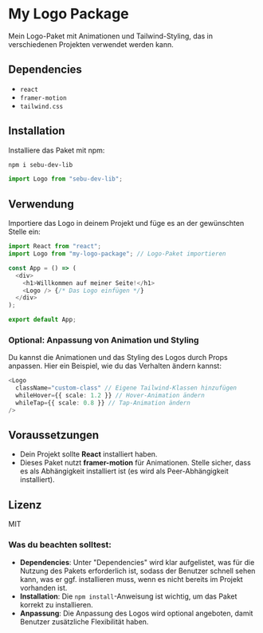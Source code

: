 # My Logo Package

Mein Logo-Paket mit Animationen und Tailwind-Styling, das in verschiedenen Projekten verwendet werden kann.

## Dependencies

- `react`
- `framer-motion`
- `tailwind.css`

## Installation

Installiere das Paket mit npm:

```bash
npm i sebu-dev-lib
```

```typescript
import Logo from "sebu-dev-lib";
```

## Verwendung

Importiere das Logo in deinem Projekt und füge es an der gewünschten Stelle ein:

```typescript
import React from "react";
import Logo from "my-logo-package"; // Logo-Paket importieren

const App = () => (
  <div>
    <h1>Willkommen auf meiner Seite!</h1>
    <Logo /> {/* Das Logo einfügen */}
  </div>
);

export default App;
```

### Optional: Anpassung von Animation und Styling

Du kannst die Animationen und das Styling des Logos durch Props anpassen. Hier ein Beispiel, wie du das Verhalten ändern kannst:

```typescript
<Logo
  className="custom-class" // Eigene Tailwind-Klassen hinzufügen
  whileHover={{ scale: 1.2 }} // Hover-Animation ändern
  whileTap={{ scale: 0.8 }} // Tap-Animation ändern
/>
```

## Voraussetzungen

- Dein Projekt sollte **React** installiert haben.
- Dieses Paket nutzt **framer-motion** für Animationen. Stelle sicher, dass es als Abhängigkeit installiert ist (es wird als Peer-Abhängigkeit installiert).

## Lizenz

MIT

### Was du beachten solltest:

- **Dependencies**: Unter "Dependencies" wird klar aufgelistet, was für die Nutzung des Pakets erforderlich ist, sodass der Benutzer schnell sehen kann, was er ggf. installieren muss, wenn es nicht bereits im Projekt vorhanden ist.
- **Installation**: Die `npm install`-Anweisung ist wichtig, um das Paket korrekt zu installieren.
- **Anpassung**: Die Anpassung des Logos wird optional angeboten, damit Benutzer zusätzliche Flexibilität haben.

```

```

